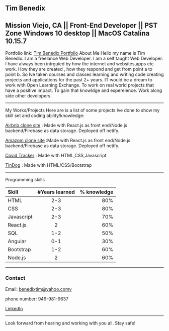 Tim Benedix
---
Mission Viejo, CA || Front-End Developer || PST Zone
Windows 10 desktop || MacOS Catalina 10.15.7
---

Portfolio link: [Tim Benedix Portfolio](https://tim-b-porfolio.netlify.app)
About Me
Hello my name is Tim Benedix. I am a freelance Web Developer. I am a self taught  Web Developer. I have always been intrguied by how the internet and websites,apps etc work. How they are created , how they respond and get from point a to point b. So Ive taken courses and classes learning and writing code creating projects and applications for the past 2+ years. IT would be a dream to work with Open Learning Exchange. To work on real world projects that have a positive impact. To gain that knowldge and expereience. Work along side other developers. 

---
My Works/Projects
Here are is a list of some projects Ive done to show my skill set and coding ability/knowledge:

[Airbnb clone site](https://airbnb-clone-td.netlify.app) : Made with React.js as front end/Node.js backend/Firebase as data storage. Deployed off netify.


[Amazom clone site](https://amazon-clone-site.netlify.app) :Made with React.js as front end/Node.js backend/Firebase as data storage. Deployed off netify.

[Covid Tracker](https://tinydog1324.github.io/covid-tracker/) : Made with HTML,CSS,Javascript

[TinDog](https://tinydog1324.github.io/tindog/) : Made with HTML/CSS/Bootstrap

---

Programming skills

| Skill | #Years learned  | % knowledge|
| :------------ |:---------------:| -----:|
|HTML      | 2-3 | 80% |
| CSS     | 2-3        |   80% |
| Javascript | 2-3        |    70% |
|React.js    | 2 | 60%|
|SQL        | 1-2 | 50%|
|Angular   | 0-1 | 30%|
|Bootstrap | 1-2 | 60%|
| Node.js | 2 | 60%|

---
### Contact

Email: benedixtim@yahoo.comv

phone number: 949-981-9637

[LinkedIn](https://www.linkedin.com/in/tim-benedix-751a5681/)

---

Look forward from hearing and working with you all. Stay safe!
